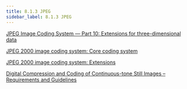 ```yaml
---
title: 8.1.3 JPEG
sidebar_label: 8.1.3 JPEG
---
```


[JPEG Image Coding System — Part 10: Extensions for three-dimensional data](../artifacts/15444-1annexa-fcd15444-10.pdf)

[JPEG 2000 image coding system: Core coding system](../artifacts/15444-1annexi.pdf)

[JPEG 2000 image coding system: Extensions](../artifacts/15444-2annexm.pdf)

[Digital Compression and Coding of Continuous-tone Still Images – Requirements and Guidelines](../artifacts/JPEG.pdf)